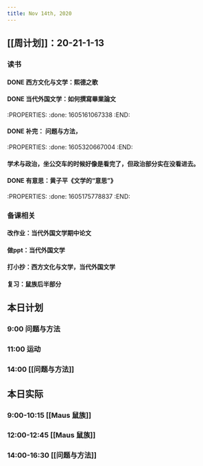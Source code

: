 ```yaml
---
title: Nov 14th, 2020
---
```


## [[周计划]]：20-21-1-13
### 读书
#### DONE 西方文化与文学：熙德之歌
#### DONE 当代外国文学：如何撰寫畢業論文
:PROPERTIES:
:done: 1605161067338
:END:
#### DONE 补完： 问题与方法，
:PROPERTIES:
:done: 1605320667004
:END:
#### 学术与政治，坐公交车的时候好像是看完了，但政治部分实在没看进去。
#### DONE 有意思：黄子平《文学的“意思”》
:PROPERTIES:
:done: 1605175778837
:END:
### 备课相关
#### 改作业：当代外国文学期中论文
#### 做ppt：当代外国文学
#### 打小抄：西方文化与文学，当代外国文学
#### 复习：鼠族后半部分
##
## 本日计划
### 9:00 问题与方法
### 11:00 运动
### 14:00 [[问题与方法]]
## 本日实际
### 9:00-10:15 [[Maus 鼠族]]
### 12:00-12:45 [[Maus 鼠族]]
### 14:00-16:30 [[问题与方法]]
### 
